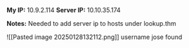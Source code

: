 **My IP:** 10.9.2.114
**Server IP:** 10.10.35.174

**Notes:**
Needed to add server ip to hosts under lookup.thm

![[Pasted image 20250128132112.png]]
username jose found

